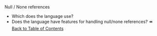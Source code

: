 Null / None references
- Which does the language use?
- Does the language have features for handling null/none references?
:rewind: [Back to Table of Contents](../README.md) <!-- BackToC -->
